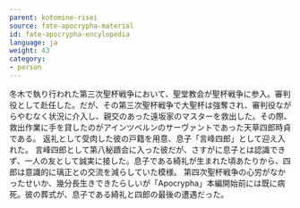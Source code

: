 ```yaml
---
parent: kotomine-risei
source: fate-apocrypha-material
id: fate-apocrypha-encylopedia
language: ja
weight: 43
category:
- person
---
```


冬木で執り行われた第三次聖杯戦争において、聖堂教会が聖杯戦争に参入。審判役として赴任した。だが、その第三次聖杯戦争で大聖杯は強奪され、審判役ながらやむなく状況に介入し、親交のあった遠坂家のマスターを救出した。その際、救出作業に手を貸したのがアインツベルンのサーヴァントであった天草四郎時貞である。
返礼として受肉した彼の戸籍を用意、息子「言峰四郎」として迎え入れた。
言峰四郎として第八秘蹟会に入った彼だが、さすがに息子とは認識できず、一人の友として誠実に接した。息子である綺礼が生まれた頃あたりから、四郎は意識的に璃正との交流を減らしていた模様。
第四次聖杯戦争の心労がなかったせいか、幾分長生きできたらしいが「Apocrypha」本編開始前には既に病死。彼の葬式が、息子である綺礼と四郎の最後の遭遇だった。
